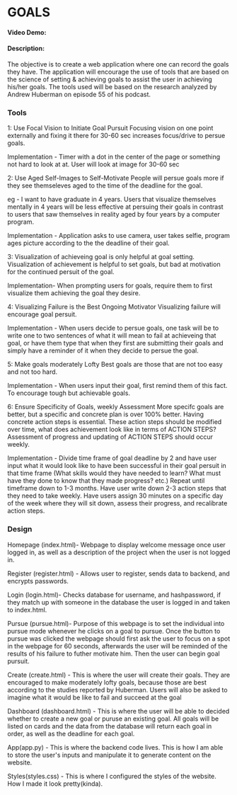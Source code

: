 # GOALS
#### Video Demo: <URL here>
#### Description:

The objective is to create a web application where one can record the goals they have. 
The application will encourage the use of tools that are based on the science of setting & achieving goals to assist the user in achieving his/her goals.
The tools used will be based on the research analyzed by Andrew Huberman on episode 55 of his podcast. 

### Tools 
1: Use Focal Vision to Initiate Goal Pursuit
Focusing vision on one point externally and fixing it there for 30-60 sec increases focus/drive to persue goals.

Implementation - Timer with a dot in the center of the page or something not hard to look at at. User will look at image for 30-60 sec

2: Use Aged Self-Images to Self-Motivate
People will persue goals more if they see themseleves aged to the time of the deadline for the goal. 

eg - I want to have graduate in 4 years. Users that visualize themselves mentally in 4 years will be less effective at persuing their goals in contrast to users that 
saw themselves in reality aged by four years by a computer program. 

Implementation - Application asks to use camera, user takes selfie, program ages picture according to the the deadline of their goal. 

3: Visualization of achieveing goal is only helpful at goal setting. 
Visualization of achievement is helpful to set goals, but bad at motivation for the continued persuit of the goal.

Implementation- When prompting users for goals, require them to first visualize them achieving the goal they desire.

4: Visualizing Failure is the Best Ongoing Motivator
Visualizing failure will encourage goal persuit.

Implementation - When users decide to persue goals, one task will be to write one to two sentences of what it will mean to fail at achieveing that goal, or
have them type that when they first are submitting their goals and simply have a reminder of it when they decide to persue the goal. 

5: Make goals moderately Lofty
Best goals are those that are not too easy and not too hard. 

Implementation - When users input their goal, first remind them of this fact. To encourage tough but achievable goals. 

6: Ensure Specificity of Goals, weekly Assessment
More specifc goals are better, but a specific and concrete plan is over 100% better. Having concrete action steps is essential. These action steps should be
modified over time, what does achievement look like in terms of ACTION STEPS? Assessment of progress and updating of ACTION STEPS should occur weekly. 

Implementation - Divide time frame of goal deadline by 2 and have user input what it would look like to have been successful in their goal persuit in that time frame (What skills would they have needed to learn? What must have they done to know that they made progress? etc.) Repeat until timeframe down to 1-3 months. Have user write down 2-3 action steps that they need to take weekly. Have users assign 30 minutes on a specific day of the week where they will sit down, assess their progress, and recalibrate action steps. 

### Design

Homepage (index.html)- Webpage to display welcome message once user logged in, as well as a description of the project when the user is not logged in.

Register (register.html) - Allows user to register, sends data to backend, and encrypts passwords.

Login (login.html)- Checks database for username, and hashpassword, if they match up with someone in the database the user is logged in and taken to index.html.

Pursue (pursue.html)- Purpose of this webpage is to set the individual into pursue mode whenever he clicks on a goal to pursue. Once the button to pursue was clicked the webpage should first ask the user to focus on a spot in the webpage for 60 seconds, afterwards the user will be reminded of the results of his failure to futher motivate him. Then the user can begin goal pursuit. 

Create (create.html) - This is where the user will create their goals. They are encouraged to make moderately lofty goals, because those are best according to the studies reported by Huberman. Users will also be asked to imagine what it would be like to fail and succeed at the goal

Dashboard (dashboard.html) - This is where the user will be able to decided whether to create a new goal or puruse an existing goal. All goals will be listed on cards and the data from the database will return each goal in order, as well as the deadline for each goal. 

App(app.py) - This is where the backend code lives. This is how I am able to store the user's inputs and manipulate it to generate content on the website. 

Styles(styles.css) - This is where I configured the styles of the website. How I made it look pretty(kinda). 